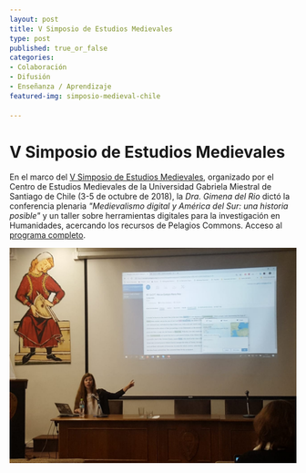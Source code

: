 ```yaml
---
layout: post
title: V Simposio de Estudios Medievales
type: post
published: true_or_false
categories:
- Colaboración
- Difusión
- Enseñanza / Aprendizaje
featured-img: simposio-medieval-chile

---
```


# V Simposio de Estudios Medievales

En el marco del [V Simposio de Estudios Medievales](http://edadmedia.cl/simposio/), organizado por el Centro de Estudios Medievales de la Universidad Gabriela Miestral de Santiago de Chile (3-5 de octubre de 2018), la *Dra. Gimena del Rio* dictó la conferencia plenaria *"Medievalismo digital y América del Sur: una historia posible"* y un taller sobre herramientas digitales para la investigación en Humanidades, acercando los recursos de Pelagios Commons. 
Acceso al [programa completo](https://www.ugm.cl/wp-content/uploads/2018/09/programa_simposio_2018.pdf).


![Simposio-Chile-Medievalista](/assets/img/posts/gimena-chile.jpg)
